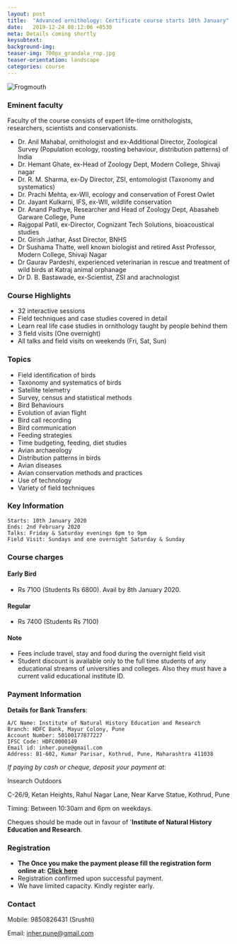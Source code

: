 ```yaml
---
layout: post
title:  "Advanced ornithology: Certificate course starts 10th January"
date:   2019-12-24 08:12:06 +0530
meta: Details coming shortly
keysubtext: 
background-img: 
teaser-img: 700px_grandala_rnp.jpg
teaser-orientation: landscape
categories: course
---
```

<img src="{{ site.base_url}}/assets/imgs/Frogmouth_RNP_banner.jpg" class="img-responsive" alt="Frogmouth">


### Eminent faculty

Faculty of the course consists of expert life-time ornithologists, researchers, scientists and conservationists.

- Dr. Anil Mahabal, ornithologist and ex-Additional Director, Zoological Survey (Population ecology, roosting behaviour, distribution patterns) of India
- Dr. Hemant Ghate, ex-Head of Zoology Dept, Modern College, Shivaji nagar
- Dr. R. M. Sharma, ex-Dy Director, ZSI, entomologist (Taxonomy and systematics)
- Dr. Prachi Mehta, ex-WII, ecology and conservation of Forest Owlet
- Dr. Jayant Kulkarni, IFS, ex-WII, wildlife conservation
- Dr. Anand Padhye, Researcher and Head of Zoology Dept, Abasaheb Garware College, Pune
- Rajgopal Patil, ex-Director, Cognizant Tech Solutions, bioacoustical studies
- Dr. Girish Jathar, Asst Director, BNHS
- Dr Sushama Thatte, well known biologist and retired Asst Professor, Modern College, Shivaji Nagar
- Dr Gaurav Pardeshi, experienced veterinarian in rescue and treatment of wild birds at Katraj animal orphanage
- Dr D. B. Bastawade, ex-Scientist, ZSI and arachnologist


### Course Highlights
- 32 interactive sessions
- Field techniques and case studies covered in detail
- Learn real life case studies in ornithology taught by people behind them
- 3 field visits (One overnight)
- All talks and field visits on weekends (Fri, Sat, Sun)

### Topics
- Field identification of birds
- Taxonomy and systematics of birds
- Satellite telemetry
- Survey, census and statistical methods
- Bird Behaviours
- Evolution of avian flight
- Bird call recording
- Bird communication
- Feeding strategies
- Time budgeting, feeding, diet studies
- Avian archaeology
- Distribution patterns in birds
- Avian diseases
- Avian conservation methods and practices
- Use of technology
- Variety of field techniques


### Key Information

    Starts: 10th January 2020
    Ends: 2nd February 2020
    Talks: Friday & Saturday evenings 6pm to 9pm
    Field Visit: Sundays and one overnight Saturday & Sunday


### Course charges

<div id="course_charges"></div>


####  **Early Bird** 

  * Rs 7100 (Students Rs 6800). Avail by 8th January 2020.

####  **Regular**

  *  Rs 7400 (Students Rs 7100)

#### Note
  - Fees include travel, stay and food during the overnight field visit
  - Student discount is available only to the full time students of any educational streams of universities and colleges. Also they must have a current valid educational institute ID.
  

### Payment Information

**Details for Bank Transfers**:

    A/C Name: Institute of Natural History Education and Research
    Branch: HDFC Bank, Mayur Colony, Pune
    Account Number: 50100177877227
    IFSC Code: HDFC0000149
    Email id: inher.pune@gmail.com
    Address: B1-602, Kumar Parisar, Kothrud, Pune, Maharashtra 411038
    
_If paying by cash or cheque, deposit your payment at_:

Insearch Outdoors

C-26/9, Ketan Heights, Rahul Nagar Lane, Near Karve
Statue, Kothrud, Pune 

Timing: Between 10:30am and 6pm on weekdays.

Cheques should be made out in favour of '**Institute of Natural History Education and Research**.

### Registration
+ **The Once you make the payment please fill the registration form online at: [Click here](https://forms.gle/25ntJW5NNCS8dThw7)**
+ Registration confirmed upon successful payment.
+ We have limited capacity. Kindly register early.

    
### Contact
  Mobile: 9850826431 (Srushti)

  Email: inher.pune@gmail.com
  
